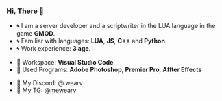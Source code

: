 ### Hi, There 👋

- 🌀 I am a server developer and a scriptwriter in the LUA language in the game **GMOD**.
- 🌀 Familiar with languages: **LUA**, **JS**, **C++** and **Python**.
- 🌀 Work experience: **3 age**.
+ 🌠 Workspace: **Visual Studio Code**
+ 🌠 Used Programs: **Adobe Photoshop**, **Premier Pro**, **Affter Effects**
* 🔸 My Discord: @.wearv
* 🔸 My TG: @[mewearv](https://t.me/mewearv)
